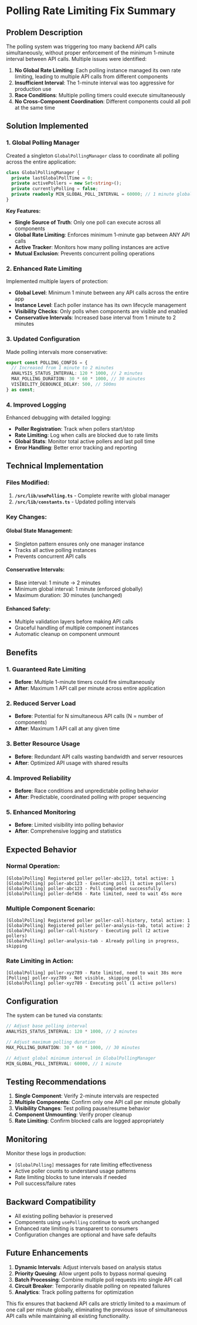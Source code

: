 # Polling Rate Limiting Fix Summary

## Problem Description
The polling system was triggering too many backend API calls simultaneously, without proper enforcement of the minimum 1-minute interval between API calls. Multiple issues were identified:

1. **No Global Rate Limiting**: Each polling instance managed its own rate limiting, leading to multiple API calls from different components
2. **Insufficient Interval**: The 1-minute interval was too aggressive for production use
3. **Race Conditions**: Multiple polling timers could execute simultaneously
4. **No Cross-Component Coordination**: Different components could all poll at the same time

## Solution Implemented

### 1. Global Polling Manager
Created a singleton `GlobalPollingManager` class to coordinate all polling across the entire application:

```typescript
class GlobalPollingManager {
  private lastGlobalPollTime = 0;
  private activePollers = new Set<string>();
  private currentlyPolling = false;
  private readonly MIN_GLOBAL_POLL_INTERVAL = 60000; // 1 minute globally
}
```

**Key Features:**
- **Single Source of Truth**: Only one poll can execute across all components
- **Global Rate Limiting**: Enforces minimum 1-minute gap between ANY API calls
- **Active Tracker**: Monitors how many polling instances are active
- **Mutual Exclusion**: Prevents concurrent polling operations

### 2. Enhanced Rate Limiting
Implemented multiple layers of protection:

- **Global Level**: Minimum 1 minute between any API calls across the entire app
- **Instance Level**: Each poller instance has its own lifecycle management
- **Visibility Checks**: Only polls when components are visible and enabled
- **Conservative Intervals**: Increased base interval from 1 minute to 2 minutes

### 3. Updated Configuration
Made polling intervals more conservative:

```typescript
export const POLLING_CONFIG = {
  // Increased from 1 minute to 2 minutes
  ANALYSIS_STATUS_INTERVAL: 120 * 1000, // 2 minutes
  MAX_POLLING_DURATION: 30 * 60 * 1000, // 30 minutes
  VISIBILITY_DEBOUNCE_DELAY: 500, // 500ms
} as const;
```

### 4. Improved Logging
Enhanced debugging with detailed logging:

- **Poller Registration**: Track when pollers start/stop
- **Rate Limiting**: Log when calls are blocked due to rate limits
- **Global Stats**: Monitor total active pollers and last poll time
- **Error Handling**: Better error tracking and reporting

## Technical Implementation

### Files Modified:
1. **`/src/lib/usePolling.ts`** - Complete rewrite with global manager
2. **`/src/lib/constants.ts`** - Updated polling intervals

### Key Changes:

#### Global State Management:
- Singleton pattern ensures only one manager instance
- Tracks all active polling instances
- Prevents concurrent API calls

#### Conservative Intervals:
- Base interval: 1 minute → 2 minutes
- Minimum global interval: 1 minute (enforced globally)
- Maximum duration: 30 minutes (unchanged)

#### Enhanced Safety:
- Multiple validation layers before making API calls
- Graceful handling of multiple component instances
- Automatic cleanup on component unmount

## Benefits

### 1. **Guaranteed Rate Limiting**
- **Before**: Multiple 1-minute timers could fire simultaneously
- **After**: Maximum 1 API call per minute across entire application

### 2. **Reduced Server Load**
- **Before**: Potential for N simultaneous API calls (N = number of components)
- **After**: Maximum 1 API call at any given time

### 3. **Better Resource Usage**
- **Before**: Redundant API calls wasting bandwidth and server resources
- **After**: Optimized API usage with shared results

### 4. **Improved Reliability**
- **Before**: Race conditions and unpredictable polling behavior
- **After**: Predictable, coordinated polling with proper sequencing

### 5. **Enhanced Monitoring**
- **Before**: Limited visibility into polling behavior
- **After**: Comprehensive logging and statistics

## Expected Behavior

### Normal Operation:
```
[GlobalPolling] Registered poller poller-abc123, total active: 1
[GlobalPolling] poller-abc123 - Executing poll (1 active pollers)
[GlobalPolling] poller-abc123 - Poll completed successfully
[GlobalPolling] poller-def456 - Rate limited, need to wait 45s more
```

### Multiple Component Scenario:
```
[GlobalPolling] Registered poller poller-call-history, total active: 1
[GlobalPolling] Registered poller poller-analysis-tab, total active: 2
[GlobalPolling] poller-call-history - Executing poll (2 active pollers)
[GlobalPolling] poller-analysis-tab - Already polling in progress, skipping
```

### Rate Limiting in Action:
```
[GlobalPolling] poller-xyz789 - Rate limited, need to wait 38s more
[Polling] poller-xyz789 - Not visible, skipping poll
[GlobalPolling] poller-xyz789 - Executing poll (1 active pollers)
```

## Configuration

The system can be tuned via constants:

```typescript
// Adjust base polling interval
ANALYSIS_STATUS_INTERVAL: 120 * 1000, // 2 minutes

// Adjust maximum polling duration
MAX_POLLING_DURATION: 30 * 60 * 1000, // 30 minutes

// Adjust global minimum interval in GlobalPollingManager
MIN_GLOBAL_POLL_INTERVAL: 60000, // 1 minute
```

## Testing Recommendations

1. **Single Component**: Verify 2-minute intervals are respected
2. **Multiple Components**: Confirm only one API call per minute globally
3. **Visibility Changes**: Test polling pause/resume behavior
4. **Component Unmounting**: Verify proper cleanup
5. **Rate Limiting**: Confirm blocked calls are logged appropriately

## Monitoring

Monitor these logs in production:
- `[GlobalPolling]` messages for rate limiting effectiveness
- Active poller counts to understand usage patterns
- Rate limiting blocks to tune intervals if needed
- Poll success/failure rates

## Backward Compatibility

- All existing polling behavior is preserved
- Components using `usePolling` continue to work unchanged
- Enhanced rate limiting is transparent to consumers
- Configuration changes are optional and have safe defaults

## Future Enhancements

1. **Dynamic Intervals**: Adjust intervals based on analysis status
2. **Priority Queuing**: Allow urgent polls to bypass normal queuing
3. **Batch Processing**: Combine multiple poll requests into single API call
4. **Circuit Breaker**: Temporarily disable polling on repeated failures
5. **Analytics**: Track polling patterns for optimization

This fix ensures that backend API calls are strictly limited to a maximum of one call per minute globally, eliminating the previous issue of simultaneous API calls while maintaining all existing functionality.
